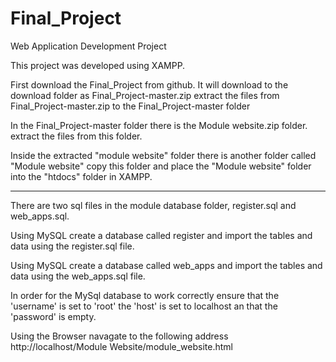 # Final_Project
Web Application Development Project 

This project was developed using XAMPP.

First download the Final_Project from github.
It will download to the download folder as Final_Project-master.zip
extract the files from Final_Project-master.zip to the Final_Project-master folder

In the Final_Project-master folder there is the Module website.zip folder. extract the files from this folder.

Inside the extracted "module website" folder there is another folder called "Module website" copy this folder and
place the "Module website" folder into the "htdocs" folder in  XAMPP.

--------------------------------------------------------------------------------------------------------
There are two sql files in the  module database folder, register.sql and web_apps.sql.

Using MySQL create a database called register and import the tables and data using the register.sql file.

Using MySQL create a database called web_apps and import the tables and data using the web_apps.sql file.

In order for the MySql database to work correctly ensure that the 'username' is set to 'root'
the 'host' is set to localhost an that the 'password' is empty.

Using the Browser navagate to the following address http://localhost/Module Website/module_website.html 
